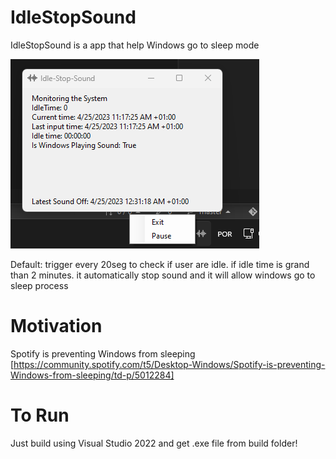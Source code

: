 # IdleStopSound

IdleStopSound is a app that help Windows go to sleep mode


<img src='./screenshots/1.png' />


Default: trigger every 20seg to check if user are idle. if idle time is grand than 2 minutes. 
it automatically stop sound and it will allow windows go to sleep process


# Motivation

Spotify is preventing Windows from sleeping [https://community.spotify.com/t5/Desktop-Windows/Spotify-is-preventing-Windows-from-sleeping/td-p/5012284]

# To Run

Just build using Visual Studio 2022 and get .exe file from build folder!